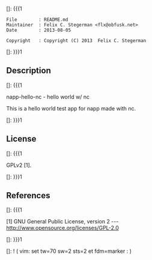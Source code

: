 []: {{{1

    File        : README.md
    Maintainer  : Felix C. Stegerman <flx@obfusk.net>
    Date        : 2013-08-05

    Copyright   : Copyright (C) 2013  Felix C. Stegerman

[]: }}}1

## Description
[]: {{{1

  napp-hello-nc - hello world w/ nc

  This is a hello world test app for napp made with nc.

[]: }}}1

## License
[]: {{{1

  GPLv2 [1].

[]: }}}1

## References
[]: {{{1

  [1] GNU General Public License, version 2
  --- http://www.opensource.org/licenses/GPL-2.0

[]: }}}1

[]: ! ( vim: set tw=70 sw=2 sts=2 et fdm=marker : )
